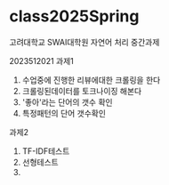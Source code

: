 # class2025Spring
고려대학교 SWAI대학원 자연어 처리 중간과제

2023512021
과제1
1. 수업중에 진행한 리뷰에대한 크롤링을 한다
2. 크롤링된데이터를 토크나이징 해본다
3. '좋아'라는 단어의 갯수 확인
4. 특정패턴의 단어 갯수확인

과제2
1. TF-IDF테스트
2. 선형테스트
3. 
   
